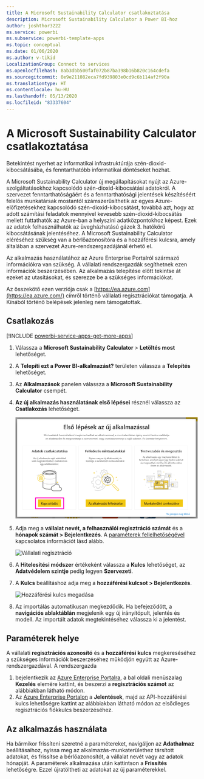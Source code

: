 ```yaml
---
title: A Microsoft Sustainability Calculator csatlakoztatása
description: Microsoft Sustainability Calculator a Power BI-hoz
author: joshthor3222
ms.service: powerbi
ms.subservice: powerbi-template-apps
ms.topic: conceptual
ms.date: 01/06/2020
ms.author: v-tikid
LocalizationGroup: Connect to services
ms.openlocfilehash: 8ab3dbb500faf072b87ba398b16b820c164cdefa
ms.sourcegitcommit: 0e9e211082eca7fd939803e0cd9c6b114af2f90a
ms.translationtype: HT
ms.contentlocale: hu-HU
ms.lasthandoff: 05/13/2020
ms.locfileid: "83337604"
---
```

# <a name="connect-the-microsoft-sustainability-calculator"></a>A Microsoft Sustainability Calculator csatlakoztatása
Betekintést nyerhet az informatikai infrastruktúrája szén-dioxid-kibocsátásába, és fenntarthatóbb informatikai döntéseket hozhat.

A Microsoft Sustainability Calculator új megállapításokat nyújt az Azure-szolgáltatásokhoz kapcsolódó szén-dioxid-kibocsátási adatokról. A szervezet fenntarthatóságáért és a fenntarthatósági jelentések készítéséért felelős munkatársak mostantól számszerűsíthetik az egyes Azure-előfizetésekhez kapcsolódó szén-dioxid-kibocsátást, továbbá azt, hogy az adott számítási feladatok mennyivel kevesebb szén-dioxid-kibocsátás mellett futtathatók az Azure-ban a helyszíni adatközpontokhoz képest. Ezek az adatok felhasználhatók az üvegházhatású gázok 3. hatókörű kibocsátásának jelentéséhez. A Microsoft Sustainability Calculator eléréséhez szükség van a bérlőazonosítóra és a hozzáférési kulcsra, amely általában a szervezet Azure-rendszergazdájánál érhető el.

Az alkalmazás használatához az Azure Enterprise Portalról származó információkra van szükség. A vállalati rendszergazdák segíthetnek ezen információk beszerzésében. Az alkalmazás telepítése előtt tekintse át ezeket az utasításokat, és szerezze be a szükséges információkat. 

Az összekötő ezen verziója csak a [https://ea.azure.com](https://ea.azure.com/) címről történő vállalati regisztrációkat támogatja. A Kínából történő belépések jelenleg nem támogatottak.

## <a name="how-to-connect"></a>Csatlakozás
[!INCLUDE [powerbi-service-apps-get-more-apps](../includes/powerbi-service-apps-get-more-apps.md)]

1. Válassza a **Microsoft Sustainability Calculator** \> **Letöltés most** lehetőséget.
1. A **Telepíti ezt a Power BI-alkalmazást?** területen válassza a **Telepítés** lehetőséget.
1. Az **Alkalmazások** panelen válassza a **Microsoft Sustainability Calculator** csempét.
1. **Az új alkalmazás használatának első lépései** résznél válassza az **Csatlakozás** lehetőséget.

    ![Első lépések az új alkalmazással](media/service-connect-to-zendesk/power-bi-new-app-connect-get-started.png)

1. Adja meg a **vállalat nevét, a felhasználói regisztráció számát** és a **hónapok számát \> Bejelentkezés**. A [paraméterek fellelhetőségével](#finding-parameters) kapcsolatos információt lásd alább.

    ![Vállalati regisztráció](media/service-connect-to-microsoft-sustainability-calculator/company-enrollment.png)

1. A **Hitelesítési módszer** értékeként válassza a **Kulcs** lehetőséget, az **Adatvédelem szintje** pedig legyen **Szervezeti**.
1. A **Kulcs** beállításhoz adja meg a **hozzáférési kulcsot \> Bejelentkezés**.

    ![Hozzáférési kulcs megadása](media/service-connect-to-microsoft-sustainability-calculator/access-key-entry.png)

1. Az importálás automatikusan megkezdődik. Ha befejeződött, a **navigációs ablaktáblán** megjelenik egy új irányítópult, jelentés és modell. Az importált adatok megtekintéséhez válassza ki a jelentést.

## <a name="finding-parameters"></a>Paraméterek helye

A vállalati **regisztrációs azonosító** és a **hozzáférési kulcs** megkereséséhez a szükséges információk beszerzéséhez működjön együtt az Azure-rendszergazdával. A rendszergazda

1. bejelentkezik az [Azure Enterprise Portalra](https://ea.azure.com), a bal oldali menüszalag **Kezelés** elemére kattint, és beszerzi a **regisztrációs számot** az alábbiakban látható módon.
2. Az [Azure Enterprise Portalon](https://ea.azure.com) a **Jelentések**, majd az API-hozzáférési kulcs lehetőségre kattint az alábbiakban látható módon az elsődleges regisztrációs fiókkulcs beszerzéséhez.

## <a name="using-the-app"></a>Az alkalmazás használata

Ha bármikor frissíteni szeretné a paramétereket, navigáljon az **Adathalmaz** beállításaihoz, nyissa meg az alkalmazás-munkaterülethez társított adatokat, és frissítse a bérlőazonosítót, a vállalat nevét vagy az adatok hónapját. A paraméterek alkalmazása után kattintson a **Frissítés** lehetőségre. Ezzel újratöltheti az adatokat az új paraméterekkel.